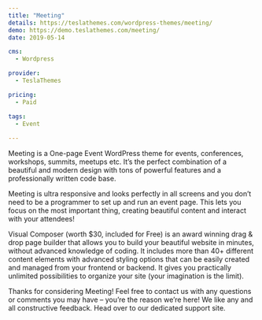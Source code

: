 ```yaml
---
title: "Meeting"
details: https://teslathemes.com/wordpress-themes/meeting/
demo: https://demo.teslathemes.com/meeting/
date: 2019-05-14

cms: 
  - Wordpress

provider: 
  - TeslaThemes

pricing:
  - Paid

tags:
  - Event
  
---
```


Meeting is a One-page Event WordPress theme for events, conferences, workshops, summits, meetups etc. It’s the perfect combination of a beautiful and modern design with tons of powerful features and a professionally written code base.

Meeting is ultra responsive and looks perfectly in all screens and you don’t need to be a programmer to set up and run an event page. This lets you focus on the most important thing, creating beautiful content and interact with your attendees!

Visual Composer (worth $30, included for Free) is an award winning drag & drop page builder that allows you to build your beautiful website in minutes, without advanced knowledge of coding. It includes more than 40+ different content elements with advanced styling options that can be easily created and managed from your frontend or backend. It gives you practically unlimited possibilities to organize your site (your imagination is the limit).

Thanks for considering Meeting! Feel free to contact us with any questions or comments you may have – you’re the reason we’re here! We like any and all constructive feedback. Head over to our dedicated support site.
